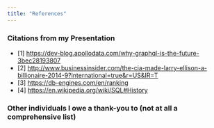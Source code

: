 ```yaml
---
title: "References"
---
```



### Citations from my Presentation 
- [1] https://dev-blog.apollodata.com/why-graphql-is-the-future-3bec28193807
- [2] http://www.businessinsider.com/the-cia-made-larry-ellison-a-billionaire-2014-9?international=true&r=US&IR=T
- [3] https://db-engines.com/en/ranking
- [4] https://en.wikipedia.org/wiki/SQL#History 


### Other individuals I owe a thank-you to (not at all a comprehensive list)


